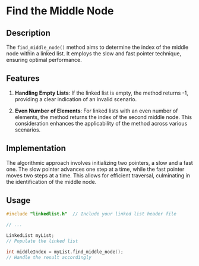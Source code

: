 # Find the Middle Node

## Description

The `find_middle_node()` method aims to determine the index of the middle node within a linked list. It employs the slow and fast pointer technique, ensuring optimal performance.

## Features

1. **Handling Empty Lists**: If the linked list is empty, the method returns -1, providing a clear indication of an invalid scenario.

2. **Even Number of Elements**: For linked lists with an even number of elements, the method returns the index of the second middle node. This consideration enhances the applicability of the method across various scenarios.

## Implementation

The algorithmic approach involves initializing two pointers, a slow and a fast one. The slow pointer advances one step at a time, while the fast pointer moves two steps at a time. This allows for efficient traversal, culminating in the identification of the middle node.

## Usage

```cpp
#include "linkedlist.h"  // Include your linked list header file

// ...

LinkedList myList;
// Populate the linked list

int middleIndex = myList.find_middle_node();
// Handle the result accordingly
```